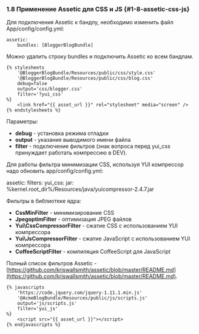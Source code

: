 ### 1.8 Применение Assetic для CSS и JS {#1-8-assetic-css-js}

Для подключения Assetic к бандлу, необходимо изменить файл App/config/config.yml:
```
assetic:
    bundles: [BloggerBlogBundle]
```
Можно удалить строку bundles и подключить Assetic ко всем бандлам.

```
{% stylesheets
    '@BloggerBlogBundle/Resources/public/css/style.css'
    '@BloggerBlogBundle/Resources/public/css/blog.css'
    debug=false
    output='css/blogger.css'
    filter='?yui_css'
%}
    <link href="{{ asset_url }}" rel="stylesheet" media="screen" />
{% endstylesheets %}
```


Параметры:

*   **debug** - установка режима отладки
*   **output** - указания выводимого имени файла
*   **filter** - подключение фильтров (знак вопроса перед yui_css принуждает работать компрессию в DEV).

Для работы фильтра минимизации CSS, используя YUI компрессор надо обновить app/config/config.yml:

assetic:
    filters:
    yui_css:
    jar: %kernel.root_dir%/Resources/java/yuicompressor-2.4.7.jar

Фильтры в библиотеке ядра:

*   **CssMinFilter** - минимизирование CSS
*   **JpegoptimFilter** - оптимизация JPEG файлов
*   **Yui\CssCompressorFilter** - сжатие CSS с использованием YUI компрессора
*   **Yui\JsCompressorFilter** - сжатие JavaScript с использованием YUI компрессора
*   **CoffeeScriptFilter** - компиляция CoffeeScript для JavaScript

Полный список фильтров Assetic - [https://github.com/kriswallsmith/assetic/blob/master/README.md](https://github.com/kriswallsmith/assetic/blob/master/README.md).

```
{% javascripts
    'https://code.jquery.com/jquery-1.11.1.min.js'
    '@AcmeBlogBundle/Resources/public/js/scripts.js'
    output='js/scripts.js'
    filter='yui_js'
%}
    <script src="{{ asset_url }}"></script>
{% endjavascripts %}
```